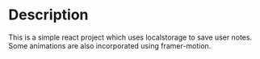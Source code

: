 # Description

This is a simple react project which uses localstorage to save user notes. Some animations are also incorporated using framer-motion.
